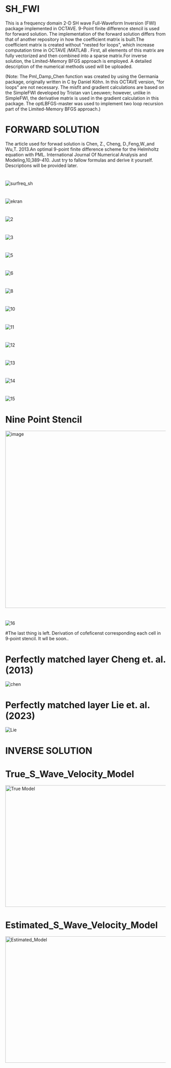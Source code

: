 # SH_FWI
This is a  frequency domain 2-D SH wave  Full-Waveform Inversion (FWI) package implemented in OCTAVE. 9-Point finite difference stencil is used for forward solution. The implementation of the forward solution differs from that of another repository in how the coefficient matrix is built.The coefficient matrix is created without "nested for loops", which increase computation time in OCTAVE /MATLAB . First, all elements of this matrix are fully vectorized  and then combined into a sparse matrix.For inverse solution, the Limited-Memory BFGS approach is employed. A detailed description of the numerical methods used  will be uploaded.

(Note: The Pml_Damp_Chen function was created by using the Germania package, originally written in C by Daniel Köhn. In this OCTAVE version, "for loops" are not necessary. The misfit and gradient calculations are based on the SimpleFWI developed by Tristan van Leeuwen; however, unlike in SimpleFWI, the derivative matrix is used in the gradient calculation in this package. The optLBFGS-master was used to implement two loop recursion part of the Limited-Memory BFGS approach.)

# FORWARD SOLUTION
The article used for forwad solution  is  Chen, Z., Cheng, D.,Feng,W.,and Wu,T. 2013.An optimal 9-point finite difference  scheme for the Helmholtz equation with PML. International Journal Of Numerical  Analysis and Modeling,10,389-410.
Just try to fallow formulas and  derive it yourself. Descriptions will be provided later.

# 
 ![surfreq_sh](https://github.com/user-attachments/assets/dac4a8a3-08af-4071-92bd-569b848f0c74)  

 # 

 ![ekran](https://github.com/user-attachments/assets/590ed9f7-088f-4184-829e-ff9e7b4822d4)  

 # 

 ![2](https://github.com/user-attachments/assets/d463f2a5-8f38-4ee7-8859-755e277d3145)    

#
![3](https://github.com/user-attachments/assets/2eb77008-905e-422c-a367-f13dbd426115)      

#
![5](https://github.com/user-attachments/assets/badaf931-9949-4542-a7a4-5ea2a76b1bbe)

#
![6](https://github.com/user-attachments/assets/059b74bc-394d-4c2d-b16a-1c618723f2be)
#
![8](https://github.com/user-attachments/assets/52866555-2508-4e3c-a25a-f3d9ee884074)
#
![10](https://github.com/user-attachments/assets/2ea2507e-2904-4ed9-8677-491b1b344ee5)
#
![11](https://github.com/user-attachments/assets/932ca98b-3c20-4391-8eb3-74dc3b5b2f17)
#
![12](https://github.com/user-attachments/assets/3eb81755-6115-4631-914e-4b971f35d229)
#
![13](https://github.com/user-attachments/assets/778f00ab-4a43-494b-8def-e376ec16d374)
#
![14](https://github.com/user-attachments/assets/f175002f-81d7-46ab-9212-e525a0cc978b)
#
![15](https://github.com/user-attachments/assets/6981763e-ab8c-4f6b-bf57-e421207b90a5)
#

# Nine Point Stencil
<img width="681" height="555" alt="image" src="https://github.com/user-attachments/assets/329896e3-d7ca-48ee-b8b3-e05ab22e0eb7" />

# 
![16](https://github.com/user-attachments/assets/ffb23986-e978-4ee6-8754-888554343553)

#The last thing is left. Derivation of cofeficenst corresponding each cell in 9-point stencil. It wll be soon..

                                                                                                                                          

# Perfectly matched layer Cheng et. al. (2013)

![chen](https://github.com/user-attachments/assets/a9194e57-c375-460d-aa18-aac144ccc8d2)


# Perfectly matched layer Lie et. al. (2023)

![Lie](https://github.com/user-attachments/assets/ea0a8560-52cc-47ca-8e5d-d7a88f4483b7)


# INVERSE SOLUTION
# True_S_Wave_Velocity_Model
<img width="753" height="381" alt="True Model" src="https://github.com/user-attachments/assets/b013d866-d75a-421c-962f-c249d128e51e" />

# Estimated_S_Wave_Velocity_Model

<img width="773" height="396" alt="Estimated_Model" src="https://github.com/user-attachments/assets/2d6a7859-f797-4b72-9395-8f8d731a21cf" />
